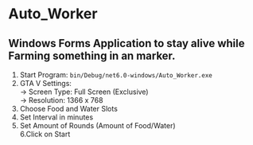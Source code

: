 # Auto_Worker
## Windows Forms Application to stay alive while Farming something in an marker.

1. Start Program: `bin/Debug/net6.0-windows/Auto_Worker.exe`
2. GTA V Settings:
<br/>       -> Screen Type: Full Screen (Exclusive)
<br/>       -> Resolution: 1366 x 768
3. Choose Food and Water Slots
4. Set Interval in minutes
5. Set Amount of Rounds (Amount of Food/Water)
<br/>6.Click on Start
